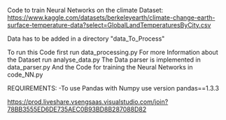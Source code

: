 Code to train Neural Networks on the climate Dataset: 
https://www.kaggle.com/datasets/berkeleyearth/climate-change-earth-surface-temperature-data?select=GlobalLandTemperaturesByCity.csv

Data has to be added in a directory "data_To_Process"

To run this Code first run data_processing.py
For more Information about the Dataset run analyse_data.py
The Data parser is implemented in data_parser.py
And the Code for training the Neural Networks in code_NN.py 

REQUIREMENTS:
-To use Pandas with Numpy use version pandas==1.3.3

https://prod.liveshare.vsengsaas.visualstudio.com/join?78BB3555ED6DE735AEC0B93BD8B287088D82